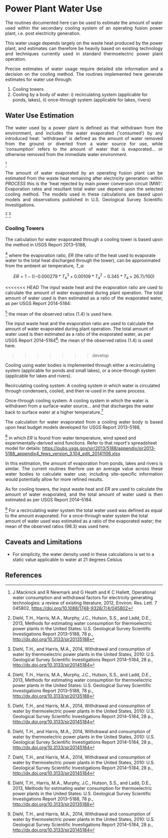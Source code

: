 # Power Plant Water Use

<p style='text-align: justify;'>
The routines documented here can be used to estimate the amount of water used within the secondary cooling system of an operating fusion power plant, i.e. post electricity generation. </p>

<p style='text-align: justify;'>
This water usage depends largely on the waste heat produced by the power plant, and estimates can therefore be heavily based on existing technology and techniques currently used in standard thermoelectric power plant operation. </p>

<p style='text-align: justify;'>
Precise estimates of water usage require detailed site information and a decision on the cooling method. The routines implemented here generate estimates for water use through: </p>

1. Cooling towers
2. Cooling by a body of water: i) recirculating system (applicable for ponds, lakes), ii) once-through system (applicable for lakes, rivers)

## Water Use Estimation

<p style='text-align: justify;'>
The water used by a power plant is defined as that withdrawn from the environment, and includes the water evaporated ('consumed') by any introduced heat: 'withdrawal' is defined as the amount of water removed from the ground or diverted from a water source for use, while 'consumption' refers to the amount of water that is evaporated... or otherwise removed from the immediate water environment.

[^1] 
</p>

<p style='text-align: justify;'>
The amount of water evaporated by an operating fusion plant can be estimated from the waste heat remaining after electricity generation: within <em>PROCESS</em> this is the 'heat rejected by main power conversion circuit (MW)'. Evaporation rates and resultant total water use depend upon the selected cooling method. The models used in these calculations are based upon models and observations published in U.S. Geological Survey Scientific Investigations.

[^2]
[^3]
</p>

### Cooling Towers

<p style='text-align: justify;'>
The calculation for water evaporated through a cooling tower is based upon the method in USGS Report 2013–5188,

[^2] where the evaporation ratio, <em>ER</em> (the ratio of the heat used to evaporate water to the total heat discharged through the tower), can be approximated from the ambient air temperature, <em>T_a</em>:</p>

```math
ER = 1 - ( (-0.000279*T_\mathrm{a}^3 + 0.00109*T_\mathrm{a}^2 - 0.345*T_\mathrm{a} + 26.7) /100)
```

<p style='text-align: justify;'>
<<<<<<< HEAD
The input waste heat and the evaporation ratio are used to calculate the amount of water evaporated during plant operation. The total amount of water used is then estimated as a ratio of the evaporated water, as per USGS Report 2014–5184:

[^3] the mean of the observed ratios (1.4) is used here.</p>
The input waste heat and the evaporation ratio are used to calculate the amount of water evaporated during plant operation. The total amount of water used is then estimated as a ratio of the evaporated water, as per USGS Report 2014–5184[^3]: the mean of the observed ratios (1.4) is used here.</p>
>>>>>>> develop

Cooling using water bodies is implemented through either a recirculating system (applicable for ponds and small lakes), or a once-through system (applicable for lakes and rivers).</p>

Recirculating cooling system: A cooling system in which water is circulated through condensers, cooled, and then re-used in the same process.

Once-through cooling system: A cooling system in which the water is withdrawn from a surface-water source... and that discharges the water back to surface water at a higher temperature.[^3]

<p style='text-align: justify;'>
The calculation for water evaporated from a cooling water body is based upon heat budget models developed for USGS Report 2013–5188,

[^2] in which <em>ER</em> is found from water temperature, wind speed and experimentally-derived wind functions. Refer to that report's spreadsheet model for details: https://pubs.usgs.gov/sir/2013/5188/appendix/sir2013-5188_appendix4_fews_version_3.104_edit_20141106.xlsx
</p>

<p style='text-align: justify;'>
In this estimation, the amount of evaporation from ponds, lakes and rivers is similar. The current routines therfore use an average value across these water bodies to calculate water use; including site-specific information would potentially allow for more refined results.</p>

<p style='text-align: justify;'>
As for cooling towers, the input waste heat and <em>ER</em> are used to calculate the amount of water evaporated, and the total amount of water used is then estimated as per USGS Report 2014–5184.

[^3] For a recirculating water system the total water used was defined as equal to the amount evaporated. For a once-through water system the total amount of water used was estimated as a ratio of the evaporated water; the mean of the observed ratios (98.3) was used here.</p>
## Caveats and Limitations

- For simplicity, the water density used in these calculations is set to a static value applicable to water at 21 degrees Celsius
## References

[^1]: J Macknick and R Newmark and G Heath and K C Hallett, Operational water consumption and withdrawal factors for electricity generating technologies: a review of existing literature, 2012, Environ. Res. Lett. 7 045802, https://doi.org/10.1088/1748-9326/7/4/045802

[^2]: Diehl, T.H., Harris, M.A., Murphy, J.C., Hutson, S.S., and Ladd, D.E., 2013, Methods for estimating water consumption for thermoelectric power plants in the United States: U.S. Geological Survey Scientific Investigations Report 2013–5188, 78 p., http://dx.doi.org/10.3133/sir20135188

[^3]: Diehl, T.H., and Harris, M.A., 2014, Withdrawal and consumption of water by thermoelectric power plants in the United States, 2010: U.S. Geological Survey Scientific Investigations Report 2014–5184, 28 p., http://dx.doi.org/10.3133/sir20145184